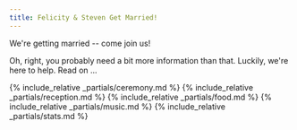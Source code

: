 ```yaml
---
title: Felicity & Steven Get Married!
---
```


We're getting married -- come join us!

Oh, right, you probably need a bit more information than that. Luckily, we're here to help. Read on ...

{% include_relative _partials/ceremony.md %}
{% include_relative _partials/reception.md %}
{% include_relative _partials/food.md %}
{% include_relative _partials/music.md %}
{% include_relative _partials/stats.md %}

